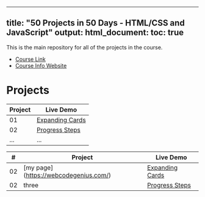 
---
title: "50 Projects in 50 Days - HTML/CSS and JavaScript"
output:
  html_document:
    toc: true
---

This is the main repository for all of the projects in the course.

- [Course Link](https://example.com/course-link)
- [Course Info Website](https://example.com/course-info)

# Projects

| Project | Live Demo |
|---------|-----------|
| 01      | [Expanding Cards](https://example.com/expanding-cards-demo) |
| 02      | [Progress Steps](https://example.com/progress-steps-demo) |
| ...     | ...       |







| #  | Project | Live Demo |
|----|---------|-----------|
| 02 | [my page] (https://webcodegenius.com/)    | [Expanding Cards](https://example.com/expanding-cards-demo) |
| 02 | three   | [Progress Steps](https://example.com/progress-steps-demo) |
